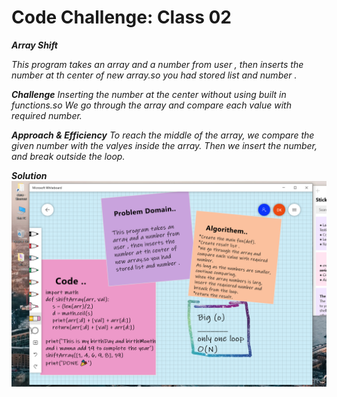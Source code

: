# Code Challenge: Class 02
***Array Shift***

*This program takes an array and a number from user , then inserts the number at th center of new array.so you had stored list and number .*

***Challenge***
*Inserting the number at the center without using built in functions.so We go through the array and compare each value with required number.*

***Approach & Efficiency***
*To reach the middle of the array, we compare the given number with the valyes inside the array. Then we insert the number, and break outside the loop.*

***Solution***
![](../../../assets/challenge2.png)